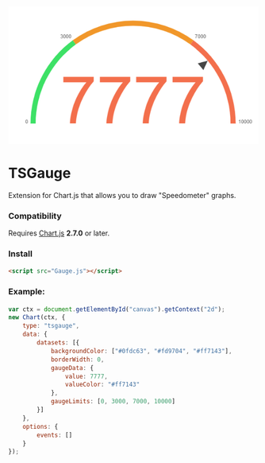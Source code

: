 <div align="center">
    <img src="logo.bmp"/>
</div>

# TSGauge

Extension for Chart.js that allows you to draw "Speedometer" graphs.

### Compatibility
Requires [Chart.js](https://github.com/chartjs/Chart.js/releases) **2.7.0** or later.

### Install
```html
<script src="Gauge.js"></script>
```

### Example:
```js
var ctx = document.getElementById("canvas").getContext("2d");
new Chart(ctx, {
	type: "tsgauge",
	data: {
		datasets: [{
			backgroundColor: ["#0fdc63", "#fd9704", "#ff7143"],
			borderWidth: 0,
			gaugeData: {
				value: 7777,
				valueColor: "#ff7143"
			},
			gaugeLimits: [0, 3000, 7000, 10000]
		}]
	},
	options: {
		events: []
	}
});
```

